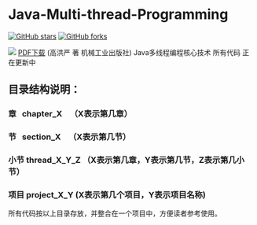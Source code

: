 # Java-Multi-thread-Programming

[![GitHub stars](https://img.shields.io/github/stars/loveincode/Java-Multi-thread-Programming.svg?style=social&label=Stars)](https://github.com/loveincode/Java-Multi-thread-Programming)
[![GitHub forks](https://img.shields.io/github/forks/loveincode/Java-Multi-thread-Programming.svg?style=social&label=Forks)](https://github.com/loveincode/Java-Multi-thread-Programming)

![](https://raw.githubusercontent.com/loveincode/Java-Multi-thread-Programming/master/Java%E5%A4%9A%E7%BA%BF%E7%A8%8B%E7%BC%96%E7%A8%8B%E6%A0%B8%E5%BF%83%E6%8A%80%E6%9C%AF.jpg)
[PDF下载](https://github.com/loveincode/Java-Multi-thread-Programming/blob/master/Java%E5%A4%9A%E7%BA%BF%E7%A8%8B%E7%BC%96%E7%A8%8B%E6%A0%B8%E5%BF%83%E6%8A%80%E6%9C%AF.pdf) 
(高洪严 著 机械工业出版社)
Java多线程编程核心技术 所有代码 正在更新中
## 目录结构说明：
### 章    chapter_X    （X表示第几章）
### 节    section_X    （X表示第几节）
### 小节  thread_X_Y_Z （X表示第几章，Y表示第几节，Z表示第几小节）  
### 项目  project_X_Y   (X表示第几个项目，Y表示项目名称)
所有代码按以上目录存放，并整合在一个项目中，方便读者参考使用。
